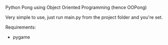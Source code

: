 Python Pong using Object Oriented Programming (hence OOPong)

Very simple to use, just run main.py from the project folder and you're set.

Requirements:
- pygame
